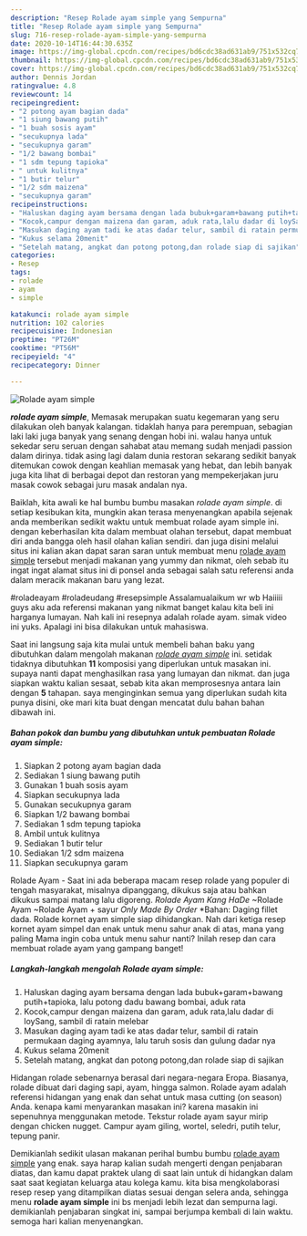 ```yaml
---
description: "Resep Rolade ayam simple yang Sempurna"
title: "Resep Rolade ayam simple yang Sempurna"
slug: 716-resep-rolade-ayam-simple-yang-sempurna
date: 2020-10-14T16:44:30.635Z
image: https://img-global.cpcdn.com/recipes/bd6cdc38ad631ab9/751x532cq70/rolade-ayam-simple-foto-resep-utama.jpg
thumbnail: https://img-global.cpcdn.com/recipes/bd6cdc38ad631ab9/751x532cq70/rolade-ayam-simple-foto-resep-utama.jpg
cover: https://img-global.cpcdn.com/recipes/bd6cdc38ad631ab9/751x532cq70/rolade-ayam-simple-foto-resep-utama.jpg
author: Dennis Jordan
ratingvalue: 4.8
reviewcount: 14
recipeingredient:
- "2 potong ayam bagian dada"
- "1 siung bawang putih"
- "1 buah sosis ayam"
- "secukupnya lada"
- "secukupnya garam"
- "1/2 bawang bombai"
- "1 sdm tepung tapioka"
- " untuk kulitnya"
- "1 butir telur"
- "1/2 sdm maizena"
- "secukupnya garam"
recipeinstructions:
- "Haluskan daging ayam bersama dengan lada bubuk+garam+bawang putih+tapioka, lalu potong dadu bawang bombai, aduk rata"
- "Kocok,campur dengan maizena dan garam, aduk rata,lalu dadar di loySang, sambil di ratain melebar"
- "Masukan daging ayam tadi ke atas dadar telur, sambil di ratain permukaan daging ayamnya, lalu taruh sosis dan gulung dadar nya"
- "Kukus selama 20menit"
- "Setelah matang, angkat dan potong potong,dan rolade siap di sajikan"
categories:
- Resep
tags:
- rolade
- ayam
- simple

katakunci: rolade ayam simple 
nutrition: 102 calories
recipecuisine: Indonesian
preptime: "PT26M"
cooktime: "PT56M"
recipeyield: "4"
recipecategory: Dinner

---
```



![Rolade ayam simple](https://img-global.cpcdn.com/recipes/bd6cdc38ad631ab9/751x532cq70/rolade-ayam-simple-foto-resep-utama.jpg)

<b><i>rolade ayam simple</i></b>, Memasak merupakan suatu kegemaran yang seru dilakukan oleh banyak kalangan. tidaklah hanya para perempuan, sebagian laki laki juga banyak yang senang dengan hobi ini. walau hanya untuk sekedar seru seruan dengan sahabat atau memang sudah menjadi passion dalam dirinya. tidak asing lagi dalam dunia restoran sekarang sedikit banyak ditemukan cowok dengan keahlian memasak yang hebat, dan lebih banyak juga kita lihat di berbagai depot dan restoran yang mempekerjakan juru masak cowok sebagai juru masak andalan nya.

Baiklah, kita awali ke hal bumbu bumbu masakan <i>rolade ayam simple</i>. di setiap kesibukan kita, mungkin akan terasa menyenangkan apabila sejenak anda memberikan sedikit waktu untuk membuat rolade ayam simple ini. dengan keberhasilan kita dalam membuat olahan tersebut, dapat membuat diri anda bangga oleh hasil olahan kalian sendiri. dan juga disini melalui situs ini kalian akan dapat saran saran untuk membuat menu <u>rolade ayam simple</u> tersebut menjadi makanan yang yummy dan nikmat, oleh sebab itu ingat ingat alamat situs ini di ponsel anda sebagai salah satu referensi anda dalam meracik makanan baru yang lezat.

#roladeayam #roladeudang #resepsimple Assalamualaikum wr wb Haiiiii guys aku ada referensi makanan yang nikmat banget kalau kita beli ini harganya lumayan. Nah kali ini resepnya adalah rolade ayam. simak video ini yuks. Apalagi ini bisa dilakukan untuk mahasiswa.


Saat ini langsung saja kita mulai untuk membeli bahan baku yang dibutuhkan dalam mengolah makanan <u><i>rolade ayam simple</i></u> ini. setidak tidaknya dibutuhkan <b>11</b> komposisi yang diperlukan untuk masakan ini. supaya nanti dapat menghasilkan rasa yang lumayan dan nikmat. dan juga siapkan waktu kalian sesaat, sebab kita akan memprosesnya antara lain dengan <b>5</b> tahapan. saya menginginkan semua yang diperlukan sudah kita punya disini, oke mari kita buat dengan mencatat dulu bahan bahan dibawah ini.

<!--inarticleads1-->

##### Bahan pokok dan bumbu yang dibutuhkan untuk pembuatan Rolade ayam simple:

1. Siapkan 2 potong ayam bagian dada
1. Sediakan 1 siung bawang putih
1. Gunakan 1 buah sosis ayam
1. Siapkan secukupnya lada
1. Gunakan secukupnya garam
1. Siapkan 1/2 bawang bombai
1. Sediakan 1 sdm tepung tapioka
1. Ambil  untuk kulitnya
1. Sediakan 1 butir telur
1. Sediakan 1/2 sdm maizena
1. Siapkan secukupnya garam


Rolade Ayam - Saat ini ada beberapa macam resep rolade yang populer di tengah masyarakat, misalnya dipanggang, dikukus saja atau bahkan dikukus sampai matang lalu digoreng. *Rolade Ayam Kang HaDe* ~Rolade Ayam ~Rolade Ayam + sayur *Only Made By Order* *Bahan: Daging fillet dada. Rolade kornet ayam simple siap dihidangkan. Nah dari ketiga resep kornet ayam simpel dan enak untuk menu sahur anak di atas, mana yang paling Mama ingin coba untuk menu sahur nanti? Inilah resep dan cara membuat rolade ayam yang gampang banget! 

<!--inarticleads2-->

##### Langkah-langkah mengolah Rolade ayam simple:

1. Haluskan daging ayam bersama dengan lada bubuk+garam+bawang putih+tapioka, lalu potong dadu bawang bombai, aduk rata
1. Kocok,campur dengan maizena dan garam, aduk rata,lalu dadar di loySang, sambil di ratain melebar
1. Masukan daging ayam tadi ke atas dadar telur, sambil di ratain permukaan daging ayamnya, lalu taruh sosis dan gulung dadar nya
1. Kukus selama 20menit
1. Setelah matang, angkat dan potong potong,dan rolade siap di sajikan


Hidangan rolade sebenarnya berasal dari negara-negara Eropa. Biasanya, rolade dibuat dari daging sapi, ayam, hingga salmon. Rolade ayam adalah referensi hidangan yang enak dan sehat untuk masa cutting (on season) Anda. kenapa kami menyarankan masakan ini? karena masakin ini sepenuhnya menggunakan metode. Tekstur rolade ayam sayur mirip dengan chicken nugget. Campur ayam giling, wortel, seledri, putih telur, tepung panir. 

Demikianlah sedikit ulasan makanan perihal bumbu bumbu <u>rolade ayam simple</u> yang enak. saya harap kalian sudah mengerti dengan penjabaran diatas, dan kamu dapat praktek ulang di saat lain untuk di hidangkan dalam saat saat kegiatan keluarga atau kolega kamu. kita bisa mengkolaborasi resep resep yang ditampilkan diatas sesuai dengan selera anda, sehingga menu <b>rolade ayam simple</b> ini bs menjadi lebih lezat dan sempurna lagi. demikianlah penjabaran singkat ini, sampai berjumpa kembali di lain waktu. semoga hari kalian menyenangkan.

